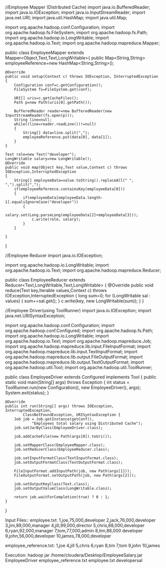 //Employee Mapper (Distributed Cache)
import java.io.BufferedReader;
import java.io.IOException;
import java.io.InputStreamReader;
import java.net.URI;
import java.util.HashMap;
import java.util.Map;

import org.apache.hadoop.conf.Configuration;
import org.apache.hadoop.fs.FileSystem;
import org.apache.hadoop.fs.Path;
import org.apache.hadoop.io.LongWritable;
import org.apache.hadoop.io.Text;
import org.apache.hadoop.mapreduce.Mapper;

public class EmployeeMapper extends Mapper<Object,Text,Text,LongWritable>{
	public Map<String,String> employeeReference=new HashMap<String,String>();
	
	@Override
	public void setup(Context c) throws IOException, InterruptedException
	{
		Configuration conf=c.getConfiguration();
		FileSystem fs=FileSystem.get(conf);
		
		URI[] uris=c.getCacheFiles();
		Path p=new Path(uris[0].getPath());
		
		BufferedReader reader=new BufferedReader(new InputStreamReader(fs.open(p)));
		String line=null;
		while((line=reader.readLine())!=null)
		{
			String[] data=line.split(",");
			employeeReference.put(data[0], data[1]);			
		}
	}
	
	Text role=new Text("developer");
	LongWritable salary=new LongWritable();
	@Override
	public void map(Object key,Text value,Context c) throws IOException,InterruptedException
	{
		String[] employeeData=value.toString().replaceAll(" ", ",").split(",");
		if(employeeReference.containsKey(employeeData[0]))
		{
			if(employeeData[employeeData.length-1].equalsIgnoreCase("developer"))
			{
				salary.set(Long.parseLong(employeeData[2]+employeeData[3]));
				c.write(role, salary);
			}
		}
		
	}
	
}

//Employee Reducer
import java.io.IOException;

import org.apache.hadoop.io.LongWritable;
import org.apache.hadoop.io.Text;
import org.apache.hadoop.mapreduce.Reducer;

public class EmployeeReducer extends Reducer<Text,LongWritable,Text,LongWritable>
{
	@Override
	public void reduce(Text key,Iterable<LongWritable> values,Context c) throws IOException,InterruptedException
	{
		long sum=0;
		for (LongWritable sal : values) {
			sum+=sal.get();
		}
		c.write(key, new LongWritable(sum));
	}
}

//Employee Driver(using ToolRunner)
import java.io.IOException;
import java.net.URISyntaxException;

import org.apache.hadoop.conf.Configuration;
import org.apache.hadoop.conf.Configured;
import org.apache.hadoop.fs.Path;
import org.apache.hadoop.io.LongWritable;
import org.apache.hadoop.io.Text;
import org.apache.hadoop.mapreduce.Job;
import org.apache.hadoop.mapreduce.lib.input.FileInputFormat;
import org.apache.hadoop.mapreduce.lib.input.TextInputFormat;
import org.apache.hadoop.mapreduce.lib.output.FileOutputFormat;
import org.apache.hadoop.mapreduce.lib.output.TextOutputFormat;
import org.apache.hadoop.util.Tool;
import org.apache.hadoop.util.ToolRunner;

public class EmployeeDriver extends Configured implements Tool {
	public static void main(String[] args) throws Exception {
		int status = ToolRunner.run(new Configuration(), new EmployeeDriver(),
				args);
		System.exit(status);
	}

	@Override
	public int run(String[] args) throws IOException, InterruptedException,
			ClassNotFoundException, URISyntaxException {
		Job job = Job.getInstance(getConf(),
				"Employees total salary using Distributed Cache");
		job.setJarByClass(EmployeeDriver.class);

		job.addCacheFile(new Path(args[0]).toUri());

		job.setMapperClass(EmployeeMapper.class);
		job.setReducerClass(EmployeeReducer.class);
		
		job.setInputFormatClass(TextInputFormat.class);
		job.setOutputFormatClass(TextOutputFormat.class);

		FileInputFormat.addInputPath(job, new Path(args[1]));
		FileOutputFormat.setOutputPath(job, new Path(args[2]));

		job.setOutputKeyClass(Text.class);
		job.setOutputValueClass(LongWritable.class);

		return job.waitForCompletion(true) ? 0 : 1;
	}
}

Input Files::
employee.txt:
1,joe,75,000,developer
2,jack,76,000,developer
3,jim,89,000,manager
4,jill,99,000,director
5,chris,88,000,developer
6,ryan,92,000,manager
7,tom,77,000,admin
8,tim,88,000 developer
9,john,56,000,developer
10,james,78,000,developer

employee_reference.txt:
1,joe
4,jill
5,chris
6,ryan
8,tim
7,tom
9,john
10,james

Execution:
hadoop jar /home/cloudera/Desktop/EmployeeSalary.jar EmployeeDriver employee_reference.txt employee.txt developersal
